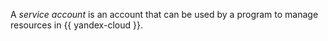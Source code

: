 A _service account_ is an account that can be used by a program to manage resources in {{ yandex-cloud }}.